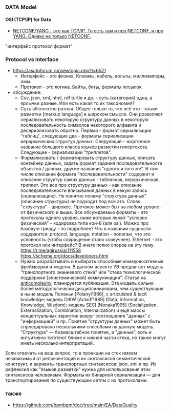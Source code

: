 ### DATA Model
#### OSI (TCP\IP) for Data
- [NETCONF/YANG - это как TCP/IP. То есть там и про NETCONF, и про YANG. Однако не только NETCONF.](https://habr.com/ru/articles/667440/)

"интерфейс протокол формат"
### Protocol vs Interface
- https://asutpforum.ru/viewtopic.php?t=6521
  - Интерфейс - это физика. Клеммы, кабель, вольты, миллиамперы, омы.
  - Протокол - это логика. Байты, биты, форматы посылок.
- обсуждение:
  - Csv, json, xml, html, rdf turtle и др. - суть (категория) одна, а ярлычки разные. Или есть какая то их таксономия?
  - Суть абсолютно разная.
Общее только то, что всё это - языки разметки [markup language] в широком смысле. Они розволяют сериализовать некоторую структуру данных в некоторую последовательность символов некоторого алфавита и десериализовать обратно.
Первый - формат сериализации "таблиц", следующие два - форматы сериализации иерархических структур данных. 
Следующий - жаргонное название большого класса языков разметки гипертекста.
Следующие - сериализации "триплетов".
  - Формализовать / форматировать  структуру данных, описать контейнер данных, задать формат задания последовательности объектов / данных, другие названия "одного и того же".  В том числе описание формата "последовательности" содержит и описание структур самих данных - табличная, иерархическая, триплет. Это все про структуру данных - как описание последовательности вписывания данных в некую запись (сериализацию). Не понятно почему "структура данных" (описание структуры) не подходит под все это. Слово "структура" - широкое. 
Протокол может быт на любом уровне - от физического и выше.
Все обсуждаемые форматы - это протоколы одного уровня, ниже которых лежит "условно физический"  - кодировка типа кои-8 (аля osi). 
Можно про базовую триаду - по подробнее? Что в названии сущности содержится: protocol, language, notation - полагаю, что это условность (чтобы сокращение стало созвучнее).
Ethernet - это протокол или интерфейс? В инете полно споров на эту тему.
https://t.me/agirussia/111558  
https://schema.org/docs/developers.html
  - Нужно разрабатывать и выбирать способные коммуникативные фреймворки и модели.
В данном аспекте УЭ предлагает модель "транспортного знаниевого стека" или "стека технологической поддержки [эпистемической] коммуникации". Статья на [anticomplexity](https://anticomplexity.org/metatekst-metatekstovyj-protsessor-i-genezis-tehnologicheskoj-podderzhki-znanievoj-kommunikatsii/), планируется публикация.
Эта модель сильно более методологически дисциплинирована, чем существующие в ныне модель Поланьи [Polanyi1966], c articulated & tacit knowledge; модель DIKW [Ackoff1989] (Data, Information, Knowledge, Wisdom); модель SECI [Nonaka1995] (Socialization, Externalization, Combination, Internalization) и ещё массы концептуальных эвристик вокруг соотношения "данных" с "информацией" и пр.
Понятие "структуры данных" может быть спроецировано несколькими способами на данную модель. "Структура" — безмасштабное понятие, а "данные", хоть и интуитивно тяготеют ближе к южной части стека, но также могут иметь несколько интерпретаций. 

Если отвечать на ваш вопрос, то в проекции на стек имеем независимый от репрезентаций и их синтаксисов семантический конструкт, и варианты транспортных синтаксисов: json, xml и пр. Их рефлексия как "языков разметки" нужна для использования этих синтаксисов человеками. Форматы их бинарной сериализации — для транспортирования по существующим сетям с их протоколами.

### также
- https://github.com/bpmbpm/doc/tree/main/EA/DataQuality
